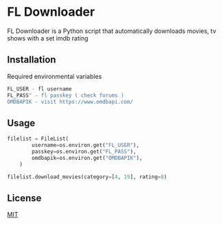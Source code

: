 # FL Downloader

FL Downloader is a Python script that automatically downloads movies, tv shows with a set imdb rating

## Installation

Required environmental variables

```bash
FL_USER - fl username
FL_PASS" - fl passkey ( check forums )
OMDBAPIK - visit https://www.omdbapi.com/
```

## Usage

```python
filelist = FileList(
        username=os.environ.get("FL_USER"),
        passkey=os.environ.get("FL_PASS"),
        omdbapik=os.environ.get("OMDBAPIK"),
    )

filelist.download_movies(category=[4, 19], rating=8)
```

## License
[MIT](https://choosealicense.com/licenses/mit/)